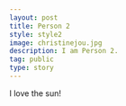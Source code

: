 ```yaml
---
layout: post
title: Person 2
style: style2
image: christinejou.jpg
description: I am Person 2.
tag: public
type: story
---
```


I love the sun!
